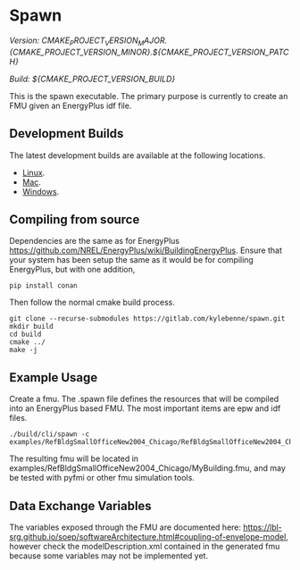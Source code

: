 # Spawn 

_Version: ${CMAKE_PROJECT_VERSION_MAJOR}.${CMAKE_PROJECT_VERSION_MINOR}.${CMAKE_PROJECT_VERSION_PATCH}_

_Build: ${CMAKE_PROJECT_VERSION_BUILD}_


This is the spawn executable. 
The primary purpose is currently to create an FMU given an EnergyPlus idf file.

## Development Builds

The latest development builds are available at the following locations.

* [Linux](https://spawn.s3.amazonaws.com/latest/Spawn-latest-Linux.tar.gz).
* [Mac](https://spawn.s3.amazonaws.com/latest/Spawn-latest-Darwin.tar.gz).
* [Windows](https://spawn.s3.amazonaws.com/latest/Spawn-latest-win64.zip).

## Compiling from source

Dependencies are the same as for EnergyPlus https://github.com/NREL/EnergyPlus/wiki/BuildingEnergyPlus.
Ensure that your system has been setup the same as it would be for compiling EnergyPlus, but with one addition,

```shell
pip install conan
```

Then follow the normal cmake build process.

```shell
git clone --recurse-submodules https://gitlab.com/kylebenne/spawn.git 
mkdir build
cd build
cmake ../
make -j
```

## Example Usage

Create a fmu. The .spawn file defines the resources that will be compiled into an EnergyPlus based FMU. 
The most important items are epw and idf files.


```shell
./build/cli/spawn -c examples/RefBldgSmallOfficeNew2004_Chicago/RefBldgSmallOfficeNew2004_Chicago.spawn

```

The resulting fmu will be located in examples/RefBldgSmallOfficeNew2004_Chicago/MyBuilding.fmu,
and may be tested with pyfmi or other fmu simulation tools.

## Data Exchange Variables

The variables exposed through the FMU are documented here:
https://lbl-srg.github.io/soep/softwareArchitecture.html#coupling-of-envelope-model,
however check the modelDescription.xml contained in the generated fmu because
some variables may not be implemented yet.

